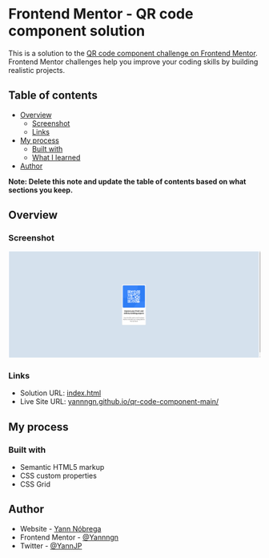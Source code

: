 # Frontend Mentor - QR code component solution

This is a solution to the [QR code component challenge on Frontend Mentor](https://www.frontendmentor.io/challenges/qr-code-component-iux_sIO_H). Frontend Mentor challenges help you improve your coding skills by building realistic projects. 

## Table of contents

- [Overview](#overview)
  - [Screenshot](#screenshot)
  - [Links](#links)
- [My process](#my-process)
  - [Built with](#built-with)
  - [What I learned](#what-i-learned)
- [Author](#author)

**Note: Delete this note and update the table of contents based on what sections you keep.**

## Overview

### Screenshot

![](./images/screenshot.png)

### Links

- Solution URL: [index.html](https://github.com/Yannngn/qr-code-component-main/blob/main/index.html)
- Live Site URL: [yannngn.github.io/qr-code-component-main/](https://yannngn.github.io/qr-code-component-main/)

## My process

### Built with

- Semantic HTML5 markup
- CSS custom properties
- CSS Grid

## Author

- Website - [Yann Nóbrega](https://www.https://github.com/Yannngn)
- Frontend Mentor - [@Yannngn](https://www.frontendmentor.io/profile/Yannngn)
- Twitter - [@YannJP](https://www.twitter.com/YannJP)
